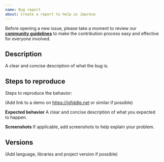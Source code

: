 ```yaml
---
name: Bug report
about: Create a report to help us improve
---
```


Before opening a new issue, please take a moment to review our [**community guidelines**](https://github.com/altcoder/covid19-budget-tracker/blob/master/.github/CONTRIBUTING.md) to make the contribution process easy and effective for everyone involved.

## Description
A clear and concise description of what the bug is.

## Steps to reproduce
Steps to reproduce the behavior:

(Add link to a demo on https://jsfiddle.net or similar if possible)

**Expected behavior**
A clear and concise description of what you expected to happen.

**Screenshots**
If applicable, add screenshots to help explain your problem.

## Versions

(Add language, libraries and project version if possible)
